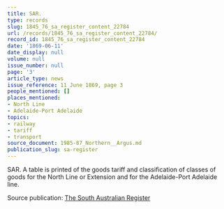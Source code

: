 ```yaml
---
title: SAR.
type: records
slug: 1845_76_sa_register_content_22784
url: /records/1845_76_sa_register_content_22784/
record_id: 1845_76_sa_register_content_22784
date: '1869-06-11'
date_display: null
volume: null
issue_number: null
page: '3'
article_type: news
issue_reference: 11 June 1869, page 3
people_mentioned: []
places_mentioned:
- North Line
- Adelaide-Port Adelaide
topics:
- railway
- tariff
- transport
source_document: 1985-87_Northern__Argus.md
publication_slug: sa-register
---
```


SAR.  A table is printed of the goods tariff and classification of classes of goods for the North Line or Extension and for the Adelaide-Port Adelaide line.

Source publication: [The South Australian Register](/publications/sa-register/)
